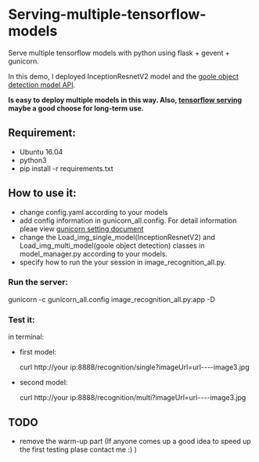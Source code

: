 # Serving-multiple-tensorflow-models
Serve multiple tensorflow models with python using flask + gevent + gunicorn.

In this demo, I deployed InceptionResnetV2 model and the [goole object detection model API](https://github.com/tensorflow/models/tree/master/research/object_detection).

**Is easy to deploy multiple models in this way. Also, [tensorflow serving](https://www.tensorflow.org/serving/) maybe a good choose for long-term use.**

## Requirement:
- Ubuntu 16.04
- python3
- pip install -r requirements.txt

## How to use it:
- change config.yaml according to your models
- add config information in gunicorn_all.config. For detail information pleae view [gunicorn setting document](http://docs.gunicorn.org/en/latest/settings.html)
- change the Load_img_single_model(InceptionResnetV2) and Load_img_multi_model(goole object detection) classes in model_manager.py according to your models.
- specify how to run the your session in image_recognition_all.py.

### Run the server:
gunicorn -c gunicorn_all.config image_recognition_all.py:app -D

### Test it:
in terminal:
- first model:

  curl http://your ip:8888/recognition/single?imageUrl=url----image3.jpg
- second model:

  curl http://your ip:8888/recognition/multi?imageUrl=url----image3.jpg

## TODO
- remove the warm-up part (If anyone comes up a good idea to speed up the first testing plase contact me :) )
